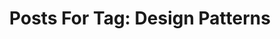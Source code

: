 ---
layout: tag
title: "Posts For Tag: Design Patterns"
tag: Design Patterns
robots: noindex
sitemap: false
---